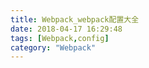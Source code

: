 ```yaml
---
title: Webpack_webpack配置大全
date: 2018-04-17 16:29:48
tags: [Webpack,config]
category: "Webpack"
---
```

